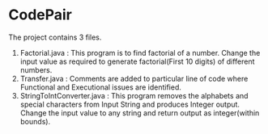 # CodePair

The project contains 3 files.
1. Factorial.java : This program is to find factorial of a number. Change the input value as required to generate factorial(First 10 digits) of different numbers.
2. Transfer.java : Comments are added to  particular line of code where Functional and Executional issues are identified.
3. StringToIntConverter.java : This program removes the alphabets and special characters from Input String and produces Integer output. Change the input value to any string and return output as integer(within bounds).
